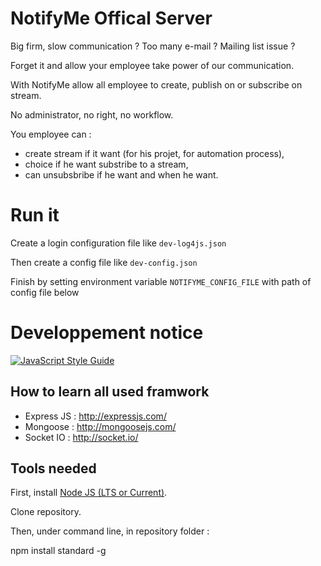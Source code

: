 # NotifyMe Offical Server

Big firm, slow communication ? Too many e-mail ? Mailing list issue ?

Forget it and allow your employee take power of our communication.

With NotifyMe allow all employee to create, publish on or subscribe on stream.

No administrator, no right, no workflow.

You employee can :
 * create stream if it want (for his projet, for automation process),
 * choice if he want substribe to a stream,
 * can unsubsbribe if he want and when he want.

# Run it

Create a login configuration file like ```dev-log4js.json```

Then create a config file like ```dev-config.json```

Finish by setting environment variable ```NOTIFYME_CONFIG_FILE``` with path of config file below

# Developpement notice

[![JavaScript Style Guide](https://cdn.rawgit.com/feross/standard/master/badge.svg)](https://github.com/feross/standard)

## How to learn all used framwork

 * Express JS : http://expressjs.com/
 * Mongoose   : http://mongoosejs.com/
 * Socket IO  : http://socket.io/

## Tools needed

First, install [Node JS (LTS or Current)](https://nodejs.org/en/).

Clone repository.

Then, under command line, in repository folder :

   npm install standard -g
